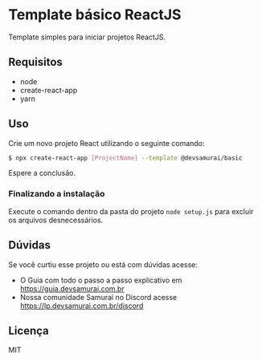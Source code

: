 # Template básico ReactJS

Template simples para iniciar projetos ReactJS.

## Requisitos

- node
- create-react-app
- yarn

## Uso

Crie um novo projeto React utilizando o seguinte comando:

```sh
$ npx create-react-app [ProjectName] --template @devsamurai/basic
```

Espere a conclusão.

### Finalizando a instalação

Execute o comando dentro da pasta do projeto `node setup.js` para excluir os arquivos desnecessários.

## Dúvidas

Se você curtiu esse projeto ou está com dúvidas acesse:

- O Guia com todo o passo a passo explicativo em https://guia.devsamurai.com.br
- Nossa comunidade Samurai no Discord acesse https://lp.devsamurai.com.br/discord

## Licença

MIT
